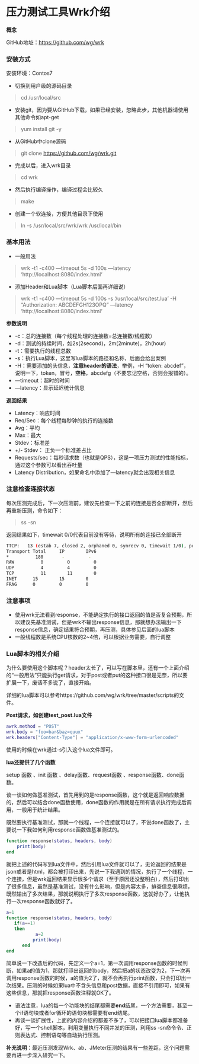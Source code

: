 # 压力测试工具Wrk介绍

**概念**

GitHub地址：https://github.com/wg/wrk

### 安装方式

安装环境：Contos7

- 切换到用户级的源码目录

> cd /usr/local/src

- 安装git，因为要从GitHub下载，如果已经安装，忽略此步，其他机器请使用其他命令如apt-get

> yum install git -y

- 从GitHub中clone源码

> git clone https://github.com/wg/wrk.git

- 完成以后，进入wrk目录

> cd wrk

- 然后执行编译操作，编译过程会比较久

> make

- 创建一个软连接，方便其他目录下使用

> ln -s /usr/local/src/wrk/wrk /usr/local/bin

### 基本用法

- 一般用法

> wrk -t1 -c400 —timeout 5s -d 100s —latency ‘http://localhost:8080/index.html‘

- 添加Header和Lua脚本（Lua脚本后面再详细说）

> wrk -t1 -c400 —timeout 5s -d 100s -s ‘/usr/local/src/test.lua’ -H “Authorization: ABCDEFGH123OPQ” —latency ‘http://localhost:8080/index.html‘

**参数说明**

- -c：总的连接数（每个线程处理的连接数=总连接数/线程数）
- -d：测试的持续时间，如2s(2second)，2m(2minute)，2h(hour)
- -t：需要执行的线程总数
- -s：执行Lua脚本，这里写lua脚本的路径和名称，后面会给出案例
- -H：需要添加的头信息，**注意header的语法**，举例，-H “token: abcdef”，说明一下，token，冒号，**空格**，abcdefg（不要忘记空格，否则会报错的）。
- —timeout：超时的时间
- —latency：显示延迟统计信息

**返回结果**

- Latency：响应时间
- Req/Sec：每个线程每秒钟的执行的连接数
- Avg：平均
- Max：最大
- Stdev：标准差
- +/- Stdev： 正负一个标准差占比
- Requests/sec：每秒请求数（也就是QPS），这是一项压力测试的性能指标，通过这个参数可以看出吞吐量
- Latency Distribution，如果命名中添加了—latency就会出现相关信息

### 注意检查连接状态

每次压测完成后，下一次压测前，建议先检查一下之前的连接是否全部断开，然后再重新压测，命令如下：

> ss  -sn

返回结果如下，timewait 0/0代表目前没有等待，说明所有的连接已全部断开

```bash
TTCP:   13 (estab 7, closed 2, orphaned 0, synrecv 0, timewait 1/0), ports 14
Transport Total     IP        IPv6
*          180       -         -        
RAW          0         0         0        
UDP          4         4         0        
TCP          11        11        0        
INET      15        15        0        
FRAG      0         0         0  
```



### 注意事项

- 使用wrk无法看到response，不能确定执行的接口返回的值是否复合预期，所以建议先基准测试，但是wrk不输出response信息，那就想办法输出一下response信息，确定结果符合预期，再压测，具体参见后面的lua脚本
- 一般线程数是系统CPU核数的2~4倍，可以根据业务需要，自行调整

### Lua脚本的相关介绍

为什么要使用这个脚本呢？header太长了，可以写在脚本里，还有一个上面介绍的“一般用法”只能执行get请求，对于post或者put的这种接口很是无奈，所以要扩展一下，废话不多说了，直接开始。

详细的lua脚本可以参考https://github.com/wg/wrk/tree/master/scripts的文件。

**Post请求，如创建test_post.lua文件**

```lua
awrk.method = "POST"
wrk.body = "foo=bar&baz=quux"
wrk.headers["Content-Type"] = "application/x-www-form-urlencoded"
```

使用的时候在wrk通过-s引入这个lua文件即可。

**lua还提供了几个函数**

setup 函数 、init 函数 、delay函数、request函数 、response函数、done函数。

谈一谈如何做基准测试，首先用到的是response函数，这个就是返回响应数据的，然后可以结合done函数使用，done函数的作用就是在所有请求执行完成后调用，一般用于统计结果。

既然要执行基准测试，那就一个线程，一个连接就可以了，不说done函数了，主要说一下我如何利用response函数做基准测试的。

```lua
function response(status, headers, body)
    print(body)
end
```

就把上述的代码写到lua文件中，然后引用lua文件就可以了，无论返回的结果是json或者是html，都会被打印出来，先说一下我遇到的情况，执行了一个线程，一个连接，但是wrk返回结果显示很多个请求（至于原因还没整明白），然后打印出了很多信息，虽然是基准测试，没有什么影响，但是内容太多，排查信息很麻烦，既然输出了多次结果，那就说明执行了多次response函数，这就好办了，让他执行一次response函数就好了。

```lua
a=1
function response(status, headers, body)
   if(a==1)
   then
           a=2
          print(body)
      end
end
```

简单说一下改造后的代码，先定义一个a=1，第一次调用response函数的时候判断，如果a的值为1，那就打印出返回的body，然后把a的状态改变为2，下一次再调用response函数的时候，a的值为2了，就不会再执行print函数，只会打印出一次结果。压测的时候如果lua中不含头信息和post数据，直接不引用即可，如果有这些信息，那就把response函数注释就OK了。

- 语法注意，lua的每一个功能块的结尾都需要**end**结尾，一个方法需要，甚至一个if语句块或者for循环的语句块都需要有end结尾。
- 再谈一谈扩展性，上面的内容介绍的都差不多了，可以把接口lua脚本都准备好，写一个shell脚本，利用变量执行不同并发的压测，利用ss -sn命令令、正则表达式、控制语句等自动执行压测。

**补充说明**：最近压测发现Wrk、ab、JMeter压测的结果有一些差距，这个问题需要再进一步深入研究一下。